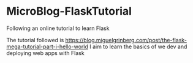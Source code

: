 # MicroBlog-FlaskTutorial
Following an online tutorial to learn Flask

The tutorial followed is https://blog.miguelgrinberg.com/post/the-flask-mega-tutorial-part-i-hello-world
I aim to  learn the basics of we dev and deploying web apps with Flask
